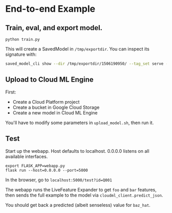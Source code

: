 # End-to-end Example

## Train, eval, and export model.

```
python train.py
```

This will create a SavedModel in `/tmp/exportdir`.
You can inspect its signature with:

```bash
saved_model_cli show --dir /tmp/exportdir/1506190950/ --tag_set serve --signature_def serving_default
```

## Upload to Cloud ML Engine

First:

* Create a Cloud Platform project
* Create a bucket in Google Cloud Storage
* Create a new model in Cloud ML Engine

You'll have to modify some parameters in `upload_model.sh`, then run it.


## Test

Start up the webapp. Host defaults to localhost. 0.0.0.0 listens on all
available interfaces.

```
export FLASK_APP=webapp.py
flask run --host=0.0.0.0 --port=5000
```

In the browser, go to `localhost:5000/test?id=Q001`

The webapp runs the LiveFeature Expander to get `foo` and `bar` features, then
sends the full example to the model via `cloudml_client.predict_json`.

You should get back a predicted (albeit senseless) value for `baz_hat`.
